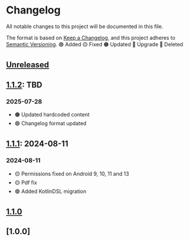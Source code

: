 
# Changelog

All notable changes to this project will be documented in this file.

The format is based on [Keep a Changelog](https://keepachangelog.com/en/1.0.0/),
and this project adheres to [Semantic Versioning](https://semver.org/spec/v2.0.0.html).
🟢 Added
🟡 Fixed
🟠 Updated
🔵 Upgrade
🔴 Deleted

## [Unreleased]
## [1.1.2]: TBD
### 2025-07-28
- 🟠 Updated hardcoded content
- 🟢 Changelog format updated
## [1.1.1]: 2024-08-11
### 2024-08-11
- 🟡 Permissions fixed on Android 9, 10, 11 and 13
- 🟡 Pdf fix
- 🟢 Added KotlinDSL migration
## [1.1.0]
## [1.0.0]

[Unreleased]: https://github.com/revs87/cvnotes-and/compare/v1.1.2...dev
[1.1.2]: https://github.com/revs87/cvnotes-and/compare/v1.1.1...v1.1.2
[1.1.1]: https://github.com/revs87/cvnotes-and/compare/v1.1.0...v1.1.1
[1.1.0]: https://github.com/revs87/cvnotes-and/compare/v1.0.0...v1.1.0
